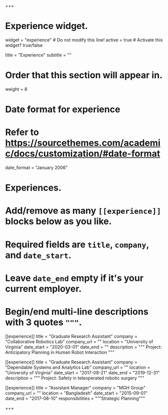 +++
# Experience widget.
widget = "experience"  # Do not modify this line!
active = true  # Activate this widget? true/false

title = "Experience"
subtitle = ""

# Order that this section will appear in.
weight = 8

# Date format for experience
#   Refer to https://sourcethemes.com/academic/docs/customization/#date-format
date_format = "January 2006"

# Experiences.
#   Add/remove as many `[[experience]]` blocks below as you like.
#   Required fields are `title`, `company`, and `date_start`.
#   Leave `date_end` empty if it's your current employer.
#   Begin/end multi-line descriptions with 3 quotes `"""`.
[[experience]]
  title = "Graduate Research Assistant"
  company = "Collaborative Robotics Lab"
  company_url = ""
  location = "University of Virginia"
  date_start = "2020-03-01"
  date_end = ""
  description = """
  Project:
Anticipatory Planning in Human Robot Interaction
  """



[[experience]]
  title = "Graduate Research Assistant"
  company = "Dependable Systems and Analytics Lab"
  company_url = ""
  location = "University of Virginia"
  date_start = "2017-08-21"
  date_end = "2019-12-31"
  description = """
  Project:
Safety in teleoperated robotic surgery
  """

[[experience]]
  title = "Assistant Manager"
  company = "MGH Group"
  company_url = ""
  location = "Bangladesh"
  date_start = "2015-09-01"
  date_end = "2017-08-10"
  responsibilities = """Strategic Planning"""

+++
